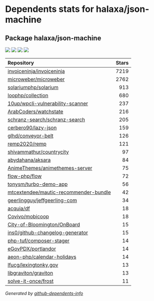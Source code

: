 # Dependents stats for halaxa/json-machine

## Package halaxa/json-machine

[![](https://img.shields.io/static/v1?label=Used%20by&message=459&color=informational&logo=slickpic)](https://github.com/halaxa/json-machine/network/dependents)
[![](https://img.shields.io/static/v1?label=Used%20by%20(public)&message=27&color=informational&logo=slickpic)](https://github.com/halaxa/json-machine/network/dependents)
[![](https://img.shields.io/static/v1?label=Used%20by%20(private)&message=432&color=informational&logo=slickpic)](https://github.com/halaxa/json-machine/network/dependents)
[![](https://img.shields.io/static/v1?label=Used%20by%20(stars)&message=260&color=informational&logo=slickpic)](https://github.com/halaxa/json-machine/network/dependents)

| Repository | Stars  |
| :--------  | -----: |
|[invoiceninja/invoiceninja](https://github.com/invoiceninja/invoiceninja) | 7219 |
|[microweber/microweber](https://github.com/microweber/microweber) | 2762 |
|[solariumphp/solarium](https://github.com/solariumphp/solarium) | 913 |
|[loophp/collection](https://github.com/loophp/collection) | 680 |
|[10up/wpcli-vulnerability-scanner](https://github.com/10up/wpcli-vulnerability-scanner) | 237 |
|[ArabCoders/watchstate](https://github.com/ArabCoders/watchstate) | 216 |
|[schranz-search/schranz-search](https://github.com/schranz-search/schranz-search) | 205 |
|[cerbero90/lazy-json](https://github.com/cerbero90/lazy-json) | 159 |
|[glhd/conveyor-belt](https://github.com/glhd/conveyor-belt) | 126 |
|[remp2020/remp](https://github.com/remp2020/remp) | 121 |
|[shivammathur/countrycity](https://github.com/shivammathur/countrycity) | 97 |
|[abydahana/aksara](https://github.com/abydahana/aksara) | 84 |
|[AnimeThemes/animethemes-server](https://github.com/AnimeThemes/animethemes-server) | 75 |
|[flow-php/flow](https://github.com/flow-php/flow) | 72 |
|[tonysm/turbo-demo-app](https://github.com/tonysm/turbo-demo-app) | 56 |
|[mtcextendee/mautic-recommender-bundle](https://github.com/mtcextendee/mautic-recommender-bundle) | 42 |
|[geerlingguy/jeffgeerling-com](https://github.com/geerlingguy/jeffgeerling-com) | 34 |
|[acquia/df](https://github.com/acquia/df) | 18 |
|[Covivo/mobicoop](https://github.com/Covivo/mobicoop) | 18 |
|[City-of-Bloomington/OnBoard](https://github.com/City-of-Bloomington/OnBoard) | 15 |
|[ins0/github-changelog-generator](https://github.com/ins0/github-changelog-generator) | 15 |
|[php-tuf/composer-stager](https://github.com/php-tuf/composer-stager) | 14 |
|[eGovPDX/portlandor](https://github.com/eGovPDX/portlandor) | 14 |
|[aeon-php/calendar-holidays](https://github.com/aeon-php/calendar-holidays) | 14 |
|[lfucg/lexingtonky.gov](https://github.com/lfucg/lexingtonky.gov) | 13 |
|[libgraviton/graviton](https://github.com/libgraviton/graviton) | 13 |
|[solve-it-once/frost](https://github.com/solve-it-once/frost) | 11 |

_Generated by [github-dependents-info](https://github.com/nvuillam/github-dependents-info)_